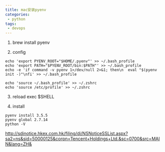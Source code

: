 ```yaml
---
title: mac安装pyenv
categories:
 - python
tags: 
 - devops
---
```


1. brew install pyenv

2. config
````
echo 'export PYENV_ROOT="$HOME/.pyenv"' >> ~/.bash_profile
echo 'export PATH="$PYENV_ROOT/bin:$PATH"' >> ~/.bash_profile
echo -e 'if command -v pyenv 1>/dev/null 2>&1; then\n  eval "$(pyenv init -)"\nfi' >> ~/.bash_profile

echo 'source ~/.bash_profile' >> ~/.zshrc
echo 'source /etc/profile' >> ~/.zshrc
````

3. reload 
exec $SHELL

4. install 
````
pyenv install 3.5.5
pyenv global 2.7.14
python -V
````


http://sdinotice.hkex.com.hk/filing/di/NSNoticeSSList.aspx?sa2=ns&sid=50000125&corpn=Tencent+Holdings+Ltd.&sc=0700&src=MAIN&lang=ZH&
